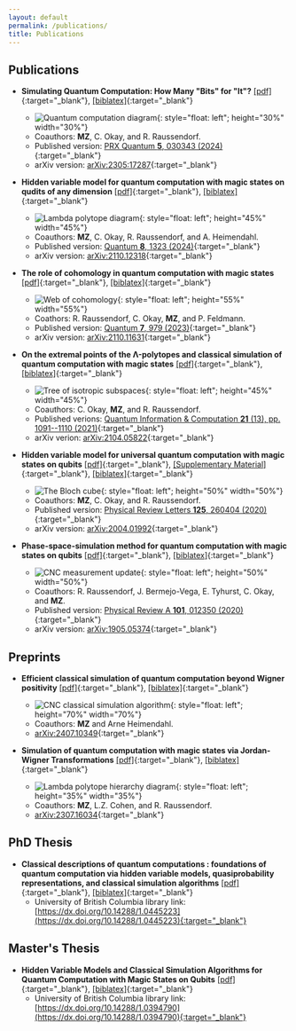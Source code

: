 ```yaml
---
layout: default
permalink: /publications/
title: Publications
---
```


## Publications

- **Simulating Quantum Computation: How Many "Bits" for "It"?** [[pdf]](/files/papers/PRXQuantum.5.030343.pdf){:target="_blank"}, [[biblatex]](/files/papers/PRXQuantum.5.030343_biblatex.txt){:target="_blank"}
  - ![Quantum computation diagram](/files/papers/PRXQuantum.5.030343_KeyImage.png){: style="float: left"; height="30%" width="30%"}
  - Coauthors: **MZ**, C. Okay, and R. Raussendorf.
  - Published version: [PRX Quantum **5**, 030343 (2024)](https://doi.org/10.1103/PRXQuantum.5.030343){:target="_blank"}
  - arXiv version: [arXiv:2305:17287](https://arxiv.org/abs/2305.17287){:target="_blank"}

- **Hidden variable model for quantum computation with magic states on qudits of any dimension** [[pdf]](/files/papers/q-2024-04-30-1323.pdf){:target="_blank"}, [[biblatex]](/files/papers/q-2024-04-30-1323_biblatex.txt){:target="_blank"}
  - ![Lambda polytope diagram](/files/papers/q-2024-04-30-1323_figure.png){: style="float: left"; height="45%" width="45%"}
  - Coauthors: **MZ**, C. Okay, R. Raussendorf, and A. Heimendahl.
  - Published version: [Quantum **8**, 1323 (2024)](https://doi.org/10.22331/q-2024-04-30-1323){:target="_blank"}
  - arXiv version: [arXiv:2110.12318](https://arxiv.org/abs/2110.12318){:target="_blank"}

- **The role of cohomology in quantum computation with magic states** [[pdf]](/files/papers/q-2023-04-13-979.pdf){:target="_blank"}, [[biblatex]](/files/papers/q-2023-04-13-979_biblatex.txt){:target="_blank"}
  - ![Web of cohomology](/files/papers/q-2023-04-13-979_figure.jpg){: style="float: left"; height="55%" width="55%"}
  - Coathors: R. Raussendorf, C. Okay, **MZ**, and P. Feldmann.
  - Published version: [Quantum **7**, 979 (2023)](	https://doi.org/10.22331/q-2023-04-13-979){:target="_blank"}
  - arXiv version: [arXiv:2110.11631](https://arxiv.org/abs/2110.11631){:target="_blank"}

- **On the extremal points of the Λ-polytopes and classical simulation of quantum computation with magic states** [[pdf]](/files/papers/QIC21.13-14-2.pdf){:target="_blank"}, [[biblatex]](/files/papers/QIC21.13-14-2_biblatex.txt){:target="_blank"}
  - ![Tree of isotropic subspaces](/files/papers/QIC21.13-14-2_figure.png){: style="float: left"; height="45%" width="45%"}
  - Coauthors: C. Okay, **MZ**, and R. Raussendorf.
  - Published verions: [Quantum Information & Computation **21** (13), pp. 1091--1110 (2021)](https://doi.org/10.26421/QIC21.13-14-2){:target="_blank"}
  - arXiv verion: [arXiv:2104.05822](https://arxiv.org/abs/2104.05822){:target="_blank"}

- **Hidden variable model for universal quantum computation with magic states on qubits** [[pdf]](/files/papers/PhysRevLett.125.260404.pdf){:target="_blank"}, [[Supplementary Material]](/files/papers/UniversalQCSI_HVM_Suppl.pdf){:target="_blank"}, [[biblatex]](/files/papers/PhysRevLett.125.260404_biblatex.txt){:target="_blank"}
  - ![The Bloch cube](/files/papers/PhysRevLett.125.260404_figure.png){: style="float: left"; height="50%" width="50%"}
  - Coauthors: **MZ**, C. Okay, and R. Raussendorf.
  - Published version: [Physical Review Letters **125**, 260404 (2020)](https://link.aps.org/doi/10.1103/PhysRevLett.125.260404){:target="_blank"}
  - arXiv version: [arXiv:2004.01992](https://arxiv.org/abs/2004.01992){:target="_blank"}

- **Phase-space-simulation method for quantum computation with magic states on qubits** [[pdf]](/files/papers/PhysRevA.101.012350.pdf){:target="_blank"}, [[biblatex]](/files/papers/PhysRevA.101.012350_biblatex.txt){:target="_blank"}
  - ![CNC measurement update](/files/papers/PhysRevA.101.012350_figure.png){: style="float: left"; height="50%" width="50%"}
  - Coauthors: R. Raussendorf, J. Bermejo-Vega, E. Tyhurst, C. Okay, and **MZ**.
  - Published version: [Physical Review A **101**, 012350 (2020)](https://link.aps.org/doi/10.1103/PhysRevA.101.012350){:target="_blank"}
  - arXiv version: [arXiv:1905.05374](https://arxiv.org/abs/1905.05374){:target="_blank"}


## Preprints

- **Efficient classical simulation of quantum computation beyond Wigner positivity** [[pdf]](/files/papers/2407.10349.pdf){:target="_blank"}, [[biblatex]](/files/papers/2407.10349_biblatex.txt){:target="_blank"}
  - ![CNC classical simulation algorithm](/files/papers/2407.10349_figure.png){: style="float: left"; height="70%" width="70%"}
  - Coauthors: **MZ** and Arne Heimendahl.
  - [arXiv:2407.10349](https://arxiv.org/abs/2407.10349){:target="_blank"}

- **Simulation of quantum computation with magic states via Jordan-Wigner Transformations** [[pdf]](/files/papers/2307.16034.pdf){:target="_blank"}, [[biblatex]](/files/papers/2307.16034_biblatex.txt){:target="_blank"}
  - ![Lambda polytope hierarchy diagram](/files/papers/2307.16034_figure.png){: style="float: left"; height="35%" width="35%"}
  - Coauthors: **MZ**, L.Z. Cohen, and R. Raussendorf.
  - [arXiv:2307.16034](https://arxiv.org/abs/2307.16034){:target="_blank"}


## PhD Thesis
- **Classical descriptions of quantum computations : foundations of quantum computation via hidden variable models, quasiprobability representations, and classical simulation algorithms** [[pdf]](/files/papers/ubc_2024_november_zurel_michael.pdf){:target="_blank"}, [[biblatex]](/files/papers/ubc_2024_november_zurel_michael_biblatex.txt){:target="_blank"}
  - University of British Columbia library link: [https://dx.doi.org/10.14288/1.0445223](https://dx.doi.org/10.14288/1.0445223){:target="_blank"}

## Master's Thesis
- **Hidden Variable Models and Classical Simulation Algorithms for Quantum Computation with Magic States on Qubits** [[pdf]](/files/papers/ubc_2020_november_zurel_michael.pdf){:target="_blank"}, [[biblatex]](/files/papers/ubc_2020_november_zurel_michael_biblatex.txt){:target="_blank"}
  - University of British Columbia library link: [https://dx.doi.org/10.14288/1.0394790](https://dx.doi.org/10.14288/1.0394790){:target="_blank"}
